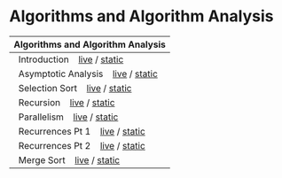 # Algorithms and Algorithm Analysis


|**Algorithms and Algorithm Analysis**|
|-----|
|&nbsp;&nbsp;Introduction &nbsp;&nbsp; [live](https://mybinder.org/v2/gh/CMPS-6100/notebooks/main?filepath=02-Algorithms/02-introduction.ipynb) / [static](https://nbviewer.jupyter.org/github/CMPS-6100/notebooks/blob/main/02-Algorithms/02-introduction.ipynb?flush_cache=True)|
|&nbsp;&nbsp;Asymptotic Analysis &nbsp;&nbsp; [live](https://mybinder.org/v2/gh/CMPS-6100/notebooks/main?filepath=02-Algorithms/03-asymptotic_analysis.ipynb) / [static](https://nbviewer.jupyter.org/github/CMPS-6100/notebooks/blob/main/02-Algorithms/03-asymptotic_analysis.ipynb?flush_cache=True)|
|&nbsp;&nbsp;Selection Sort &nbsp;&nbsp; [live](https://mybinder.org/v2/gh/CMPS-6100/notebooks/main?filepath=02-Algorithms/04-selection_sort.ipynb) / [static](https://nbviewer.jupyter.org/github/CMPS-6100/notebooks/blob/main/02-Algorithms/04-selection_sort.ipynb?flush_cache=True)|
|&nbsp;&nbsp;Recursion &nbsp;&nbsp; [live](https://mybinder.org/v2/gh/CMPS-6100/notebooks/main?filepath=02-Algorithms/05-recursion.ipynb) / [static](https://nbviewer.jupyter.org/github/CMPS-6100/notebooks/blob/main/02-Algorithms/05-recursion.ipynb?flush_cache=True)|
|&nbsp;&nbsp;Parallelism &nbsp;&nbsp; [live](https://mybinder.org/v2/gh/CMPS-6100/notebooks/main?filepath=02-Algorithms/06-parallelism.ipynb) / [static](https://nbviewer.jupyter.org/github/CMPS-6100/notebooks/blob/main/02-Algorithms/06-parallelism.ipynb?flush_cache=True)|
|&nbsp;&nbsp;Recurrences Pt 1 &nbsp;&nbsp; [live](https://mybinder.org/v2/gh/CMPS-6100/notebooks/main?filepath=02-Algorithms/07-recurrences_pt_1.ipynb) / [static](https://nbviewer.jupyter.org/github/CMPS-6100/notebooks/blob/main/02-Algorithms/07-recurrences_pt_1.ipynb?flush_cache=True)|
|&nbsp;&nbsp;Recurrences Pt 2 &nbsp;&nbsp; [live](https://mybinder.org/v2/gh/CMPS-6100/notebooks/main?filepath=02-Algorithms/08-recurrences_pt_2.ipynb) / [static](https://nbviewer.jupyter.org/github/CMPS-6100/notebooks/blob/main/02-Algorithms/08-recurrences_pt_2.ipynb?flush_cache=True)|
|&nbsp;&nbsp;Merge Sort &nbsp;&nbsp; [live](https://mybinder.org/v2/gh/CMPS-6100/notebooks/main?filepath=02-Algorithms/09-merge_sort.ipynb) / [static](https://nbviewer.jupyter.org/github/CMPS-6100/notebooks/blob/main/02-Algorithms/09-merge_sort.ipynb?flush_cache=True)|